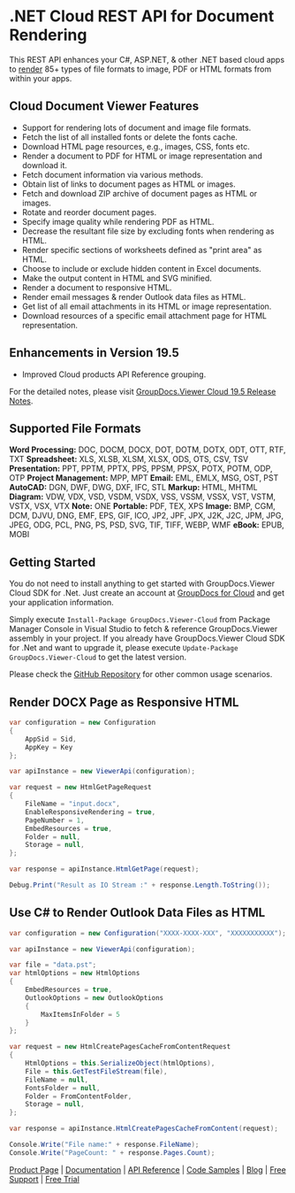 # .NET Cloud REST API for Document Rendering

This REST API enhances your C#, ASP.NET, & other .NET based cloud apps to [render](https://products.groupdocs.cloud/viewer/net) 85+ types of file formats to image, PDF or HTML formats from within your apps.

## Cloud Document Viewer Features

- Support for rendering lots of document and image file formats.
- Fetch the list of all installed fonts or delete the fonts cache.
- Download HTML page resources, e.g., images, CSS, fonts etc.
- Render a document to PDF for HTML or image representation and download it.
- Fetch document information via various methods.
- Obtain list of links to document pages as HTML or images.
- Fetch and download ZIP archive of document pages as HTML or images.
- Rotate and reorder document pages.
- Specify image quality while rendering PDF as HTML.
- Decrease the resultant file size by excluding fonts when rendering as HTML.
- Render specific sections of worksheets defined as "print area" as HTML.
- Choose to include or exclude hidden content in Excel documents.
- Make the output content in HTML and SVG minified.
- Render a document to responsive HTML.
- Render email messages & render Outlook data files as HTML.
- Get list of all email attachments in its HTML or image representation.
- Download resources of a specific email attachment page for HTML representation.

## Enhancements in Version 19.5

- Improved Cloud products API Reference grouping.

For the detailed notes, please visit [GroupDocs.Viewer Cloud 19.5 Release Notes](https://wiki.groupdocs.cloud/viewercloud/release-notes/2019/groupdocs-viewer-cloud-19-5-release-notes/).

## Supported File Formats

**Word Processing:** DOC, DOCM, DOCX, DOT, DOTM, DOTX, ODT, OTT, RTF, TXT
**Spreadsheet:** XLS, XLSB, XLSM, XLSX, ODS, OTS, CSV, TSV
**Presentation:** PPT, PPTM, PPTX, PPS, PPSM, PPSX, POTX, POTM, ODP, OTP
**Project Management:** MPP, MPT
**Email:** EML, EMLX, MSG, OST, PST
**AutoCAD:** DGN, DWF, DWG, DXF, IFC, STL
**Markup:** HTML, MHTML
**Diagram:** VDW, VDX, VSD, VSDM, VSDX, VSS, VSSM, VSSX, VST, VSTM, VSTX, VSX, VTX
**Note:** ONE
**Portable:** PDF, TEX, XPS
**Image:** BMP, CGM, DCM, DJVU, DNG, EMF, EPS, GIF, ICO, JP2, JPF, JPX, J2K, J2C, JPM, JPG, JPEG, ODG, PCL, PNG, PS, PSD, SVG, TIF, TIFF, WEBP, WMF
**eBook:** EPUB, MOBI

## Getting Started

You do not need to install anything to get started with GroupDocs.Viewer Cloud SDK for .Net. Just create an account at [GroupDocs for Cloud](https://dashboard.groupdocs.cloud/#/apps) and get your application information.

Simply execute `Install-Package GroupDocs.Viewer-Cloud` from Package Manager Console in Visual Studio to fetch & reference GroupDocs.Viewer assembly in your project. If you already have GroupDocs.Viewer Cloud SDK for .Net and want to upgrade it, please execute `Update-Package GroupDocs.Viewer-Cloud` to get the latest version.

Please check the [GitHub Repository](https://github.com/groupdocs-viewer-cloud/groupdocs-viewer-cloud-dotnet) for other common usage scenarios.

## Render DOCX Page as Responsive HTML

```csharp
var configuration = new Configuration
{
    AppSid = Sid,
    AppKey = Key
};

var apiInstance = new ViewerApi(configuration);

var request = new HtmlGetPageRequest
{
    FileName = "input.docx",
    EnableResponsiveRendering = true,
    PageNumber = 1,
    EmbedResources = true,
    Folder = null,
    Storage = null,
};

var response = apiInstance.HtmlGetPage(request);

Debug.Print("Result as IO Stream :" + response.Length.ToString());
```

## Use C# to Render Outlook Data Files as HTML

```csharp
var configuration = new Configuration("XXXX-XXXX-XXX", "XXXXXXXXXXX");

var apiInstance = new ViewerApi(configuration);

var file = "data.pst";
var htmlOptions = new HtmlOptions
{
    EmbedResources = true,
    OutlookOptions = new OutlookOptions
    {
        MaxItemsInFolder = 5
    }
};

var request = new HtmlCreatePagesCacheFromContentRequest
{
    HtmlOptions = this.SerializeObject(htmlOptions),
    File = this.GetTestFileStream(file),
    FileName = null,
    FontsFolder = null,
    Folder = FromContentFolder,
    Storage = null,
};

var response = apiInstance.HtmlCreatePagesCacheFromContent(request);

Console.Write("File name:" + response.FileName);
Console.Write("PageCount: " + response.Pages.Count);
```

[Product Page](https://products.groupdocs.cloud/viewer/net) | [Documentation](https://wiki.groupdocs.cloud/viewercloud/) | [API Reference](https://apireference.groupdocs.cloud/viewer/) | [Code Samples](https://github.com/groupdocs-viewer-cloud/groupdocs-viewer-cloud-dotnet) | [Blog](https://blog.groupdocs.cloud/category/viewer/) | [Free Support](https://forum.groupdocs.cloud/c/viewer) | [Free Trial](https://dashboard.groupdocs.cloud/#/apps)
